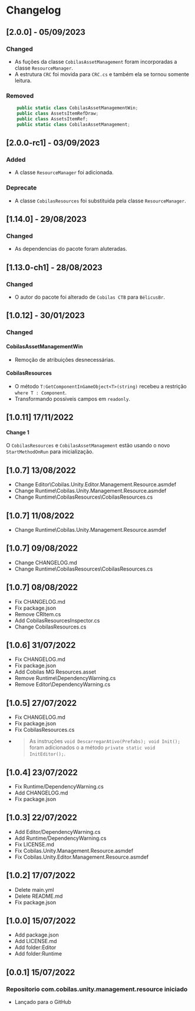 # Changelog
## [2.0.0] - 05/09/2023
### Changed
- As fuções da classe `CobilasAssetManagement` foram incorporadas a classe `ResourceManager`.
- A estrutura `CRC` foi movida para `CRC.cs` e também ela se tornou somente leitura.
### Removed
```c#
    public static class CobilasAssetManagementWin;
    public class AssetsItemRefDraw;
    public class AssetsItemRef;
    public static class CobilasAssetManagement;
```
## [2.0.0-rc1] - 03/09/2023
### Added
- A classe `ResourceManager` foi adicionada.
### Deprecate
- A classe `CobilasResources` foi substituida pela classe `ResourceManager`.
## [1.14.0] - 29/08/2023
### Changed
- As dependencias do pacote foram aluteradas.
## [1.13.0-ch1] - 28/08/2023
### Changed
- O autor do pacote foi alterado de `Cobilas CTB` para `BélicusBr`.
## [1.0.12] - 30/01/2023
### Changed
#### CobilasAssetManagementWin
- Remoção de atribuições desnecessárias.
#### CobilasResources
- O método `T:GetComponentInGameObject<T>(string)` recebeu a restrição `where T : Component`.
- Transformando possiveis campos em `readonly`.
## [1.0.11] 17/11/2022
#### Change 1
O `CobilasResources` e `CobilasAssetManagement` estão usando o novo `StartMethodOnRun` para inicialização.
## [1.0.7] 13/08/2022
- Change Editor\Cobilas.Unity.Editor.Management.Resource.asmdef
- Change Runtime\Cobilas.Unity.Management.Resource.asmdef
- Change Runtime\CobilasResources\CobilasResources.cs
## [1.0.7] 11/08/2022
- Change Runtime\Cobilas.Unity.Management.Resource.asmdef
## [1.0.7] 09/08/2022
- Change CHANGELOG.md
- Change Runtime\CobilasResources\CobilasResources.cs
## [1.0.7] 08/08/2022
- Fix CHANGELOG.md
- Fix package.json
- Remove CRItem.cs
- Add CobilasResourcesInspector.cs
- Change CobilasResources.cs
## [1.0.6] 31/07/2022
- Fix CHANGELOG.md
- Fix package.json
- Add Cobilas MG Resources.asset
- Remove Runtime\DependencyWarning.cs
- Remove Editor\DependencyWarning.cs
## [1.0.5] 27/07/2022
- Fix CHANGELOG.md
- Fix package.json
- Fix CobilasResources.cs
- > As instruções `void DescarregarAtivo(Prefabs); void Init();` foram adicionados o a método `private static void InitEditor();`.
## [1.0.4] 23/07/2022
- Fix Runtime/DependencyWarning.cs
- Add CHANGELOG.md
- Fix package.json
## [1.0.3] 22/07/2022
- Add Editor/DependencyWarning.cs
- Add Runtime/DependencyWarning.cs
- Fix LICENSE.md
- Fix Cobilas.Unity.Management.Resource.asmdef
- Fix Cobilas.Unity.Editor.Management.Resource.asmdef
## [1.0.2] 17/07/2022
- Delete main.yml
- Delete README.md
- Fix package.json
## [1.0.0] 15/07/2022
- Add package.json
- Add LICENSE.md
- Add folder:Editor
- Add folder:Runtime
## [0.0.1] 15/07/2022
### Repositorio com.cobilas.unity.management.resource iniciado
- Lançado para o GitHub